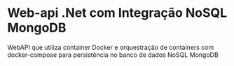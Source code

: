 # Web-api .Net com Integração NoSQL MongoDB 
WebAPI que utiliza container Docker e orquestração de containers com docker-compose para persistência no banco de dados NoSQL MongoDB
